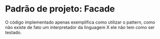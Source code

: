 # Padrão de projeto: Facade

O código implementado apenas exemplifica como utilizar o pattern, como não existe de fato um interpretador da linguagem X ele não tem como ser testado.
